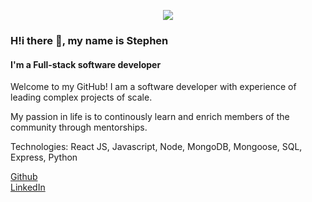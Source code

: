 <p align="center"><img src="https://user-images.githubusercontent.com/20288105/184548971-2c1ad15f-d6e5-4613-a203-1e1cf61e717c.jpg"></p>


### H!i there 👋, my name is Stephen

#### I'm a Full-stack software developer

Welcome to my GitHub! I am a software developer with experience of leading complex projects of scale.

My passion in life is to continously learn and enrich members of the community through mentorships.

Technologies: React JS, Javascript, Node, MongoDB, Mongoose, SQL, Express, Python

[Github](https://github.com/wongstephen)    
[LinkedIn](https://www.linkedin.com/in/wongs/)  
